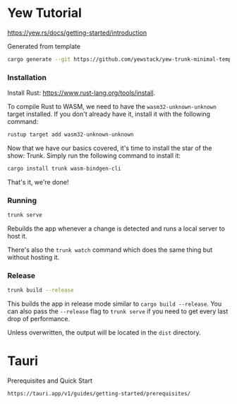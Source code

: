 # Yew Tutorial

https://yew.rs/docs/getting-started/introduction

Generated from template

```bash
cargo generate --git https://github.com/yewstack/yew-trunk-minimal-template
```

### Installation

Install Rust: <https://www.rust-lang.org/tools/install>.

To compile Rust to WASM, we need to have the `wasm32-unknown-unknown` target installed.
If you don't already have it, install it with the following command:

```bash
rustup target add wasm32-unknown-unknown
```

Now that we have our basics covered, it's time to install the star of the show: Trunk.
Simply run the following command to install it:

```bash
cargo install trunk wasm-bindgen-cli
```

That's it, we're done!

### Running

```bash
trunk serve
```

Rebuilds the app whenever a change is detected and runs a local server to host it.

There's also the `trunk watch` command which does the same thing but without hosting it.

### Release

```bash
trunk build --release
```

This builds the app in release mode similar to `cargo build --release`.
You can also pass the `--release` flag to `trunk serve` if you need to get every last drop of performance.

Unless overwritten, the output will be located in the `dist` directory.

# Tauri

Prerequisites and Quick Start

```
https://tauri.app/v1/guides/getting-started/prerequisites/
```


